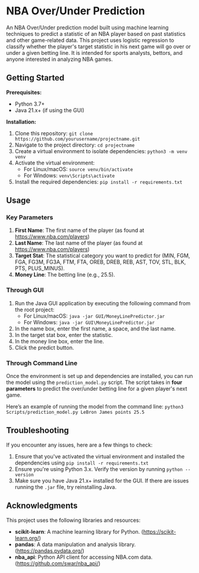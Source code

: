 # NBA Over/Under Prediction 

An NBA Over/Under prediction model built using machine learning techniques to predict a statistic of 
an NBA player based on past statistics and other game-related data. This project uses logistic regression to classify 
whether the player's target statistic in his next game will go over or under a given betting line. It is intended for sports analysts, bettors,
and anyone interested in analyzing NBA games.

## Getting Started 

**Prerequisites:** 
- Python 3.7+
- Java 21.x+ (if using the GUI)

**Installation:**
1. Clone this repository: `git clone https://github.com/yourusername/projectname.git` 
2. Navigate to the project directory: `cd projectname`
3. Create a virtual environment to isolate dependencies: `python3 -m venv venv`
4. Activate the virtual environment:
   - For Linux/macOS: `source venv/bin/activate`
   - For Windows: `venv\Scripts\activate`
5. Install the required dependencies: `pip install -r requirements.txt`

## Usage

### **Key Parameters**
1. **First Name**: The first name of the player (as found at https://www.nba.com/players)
2. **Last Name**: The last name of the player (as found at https://www.nba.com/players)
3. **Target Stat**: The statistical category you want to predict for (MIN, FGM, FGA, FG3M, FG3A, FTM, FTA, OREB, DREB, REB, AST, TOV, STL, BLK, PTS, PLUS_MINUS).
4. **Money Line**: The betting line (e.g., 25.5).

### **Through GUI**
1. Run the Java GUI application by executing the following command from the root project:
   - For Linux/macOS: `java -jar GUI/MoneyLinePredictor.jar`
   - For Windows: `java -jar GUI\MoneyLinePredictor.jar`
1. In the name box, enter the first name, a space, and the last name.
2. In the target stat box, enter the statistic.
3. In the money line box, enter the line.
4. Click the predict button.

### **Through Command Line**

Once the environment is set up and dependencies are installed, you can run the model using the `prediction_model.py` script. The script takes in **four parameters** to predict the over/under betting line for a given player's next game.

Here’s an example of running the model from the command line: `python3 Scripts/prediction_model.py LeBron James points 25.5`

## Troubleshooting
If you encounter any issues, here are a few things to check:
1. Ensure that you've activated the virtual environment and installed the dependencies using `pip install -r requirements.txt`
2. Ensure you're using Python 3.x. Verify the version by running `python --version`
3. Make sure you have Java 21.x+ installed for the GUI. If there are issues running the `.jar` file, try reinstalling Java.

## Acknowledgments

This project uses the following libraries and resources:

- **scikit-learn**: A machine learning library for Python. (https://scikit-learn.org/)
- **pandas**: A data manipulation and analysis library. (https://pandas.pydata.org/)
- **nba_api**: Python API client for accessing NBA.com data. (https://github.com/swar/nba_api/)
